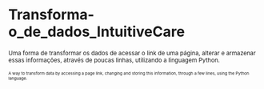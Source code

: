 # Transforma-o_de_dados_IntuitiveCare
<small> Uma forma de transformar os dados de acessar o link de uma página, alterar e armazenar essas informações, através de poucas linhas, utilizando a linguagem Python. <small>

<small> A way to transform data by accessing a page link, changing and storing this information, through a few lines, using the Python language. <small>
